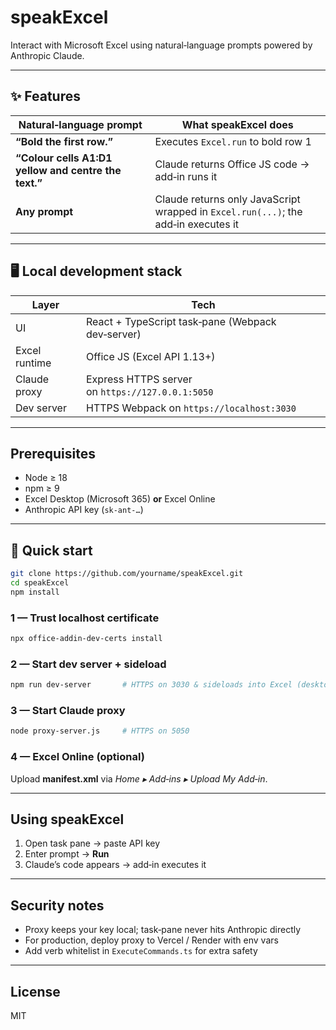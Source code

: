 
# speakExcel

Interact with Microsoft Excel using natural‑language prompts powered by Anthropic Claude.

---

## ✨ Features

| Natural‑language prompt | What speakExcel does |
|------------------------|----------------------|
| **“Bold the first row.”** | Executes `Excel.run` to bold row 1 |
| **“Colour cells A1:D1 yellow and centre the text.”** | Claude returns Office JS code → add‑in runs it |
| **Any prompt** | Claude returns only JavaScript wrapped in `Excel.run(...)`; the add‑in executes it |

---

## 🖥️ Local development stack

| Layer | Tech |
|-------|------|
| UI | React + TypeScript task‑pane (Webpack dev‑server) |
| Excel runtime | Office JS (Excel API 1.13+) |
| Claude proxy | Express HTTPS server on `https://127.0.0.1:5050` |
| Dev server | HTTPS Webpack on `https://localhost:3030` |

---

## Prerequisites

* Node ≥ 18
* npm ≥ 9
* Excel Desktop (Microsoft 365) **or** Excel Online
* Anthropic API key (`sk-ant‑…`)

---

## 🚀 Quick start

```bash
git clone https://github.com/yourname/speakExcel.git
cd speakExcel
npm install
```

### 1 — Trust localhost certificate

```bash
npx office-addin-dev-certs install
```

### 2 — Start dev server + sideload

```bash
npm run dev-server       # HTTPS on 3030 & sideloads into Excel (desktop)
```

### 3 — Start Claude proxy

```bash
node proxy-server.js     # HTTPS on 5050
```

### 4 — Excel Online (optional)

Upload **manifest.xml** via *Home ▸ Add‑ins ▸ Upload My Add‑in*.

---

## Using speakExcel

1. Open task pane → paste API key  
2. Enter prompt → **Run**  
3. Claude’s code appears → add‑in executes it

---

## Security notes

* Proxy keeps your key local; task‑pane never hits Anthropic directly  
* For production, deploy proxy to Vercel / Render with env vars  
* Add verb whitelist in `ExecuteCommands.ts` for extra safety

---

## License

MIT

